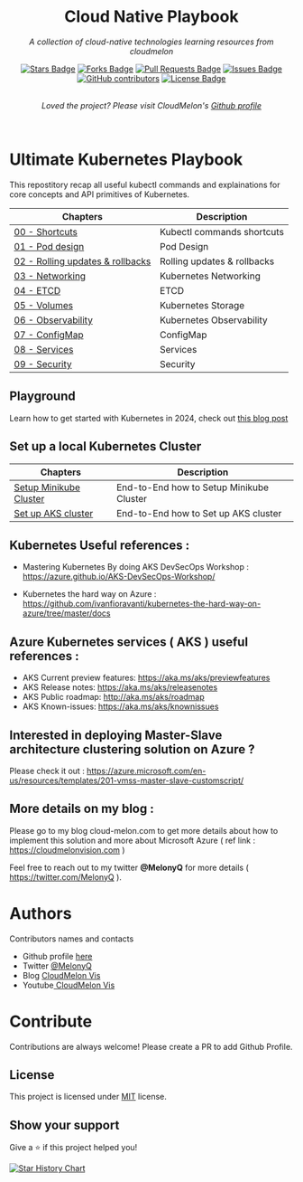 <h1 align="center">Cloud Native Playbook</h1>
<p align="center"><i>A collection of cloud-native technologies learning resources from cloudmelon</i></p>
<div align="center">
  <a href="https://github.com/cloudmelon/Cloud-Native-Playbook/stargazers"><img src="https://img.shields.io/github/stars/cloudmelon/Cloud-Native-Playbook" alt="Stars Badge"/></a>
<a href="https://github.com/cloudmelon/Cloud-Native-Playbook/network/members"><img src="https://img.shields.io/github/forks/cloudmelon/Cloud-Native-Playbook" alt="Forks Badge"/></a>
<a href="https://github.com/cloudmelon/Cloud-Native-Playbook/pulls"><img src="https://img.shields.io/github/issues-pr/cloudmelon/Cloud-Native-Playbook" alt="Pull Requests Badge"/></a>
<a href="https://github.com/cloudmelon/Cloud-Native-Playbook/issues"><img src="https://img.shields.io/github/issues/cloudmelon/Cloud-Native-Playbook" alt="Issues Badge"/></a>
<a href="https://github.com/cloudmelon/Cloud-Native-Playbook/graphs/contributors"><img alt="GitHub contributors" src="https://img.shields.io/github/contributors/cloudmelon/Cloud-Native-Playbook?color=2b9348"></a>
<a href="https://github.com/cloudmelon/Cloud-Native-Playbook/blob/main/LICENSE"><img src="https://img.shields.io/github/license/cloudmelon/Cloud-Native-Playbook?color=2b9348" alt="License Badge"/></a>
</div>
<br>
<p align="center"><i>Loved the project? Please visit CloudMelon's <a href="https://github.com/cloudmelon">Github profile</a></i></p>
<br>


# Ultimate Kubernetes Playbook

This repostitory recap all useful kubectl commands and explainations for core concepts and API primitives of Kubernetes. 

| Chapters | Description |
| --- | --- |
| [00 - Shortcuts](https://github.com/cloudmelon/Cloud-Native-Playbook/blob/master/00%20-%20Shortcuts.md)| Kubectl commands shortcuts|
| [01 - Pod design](https://github.com/cloudmelon/Cloud-Native-Playbook/blob/master/01%20-%20Pod%20design.md) | Pod Design |
| [02 - Rolling updates & rollbacks](https://github.com/cloudmelon/Cloud-Native-Playbook/blob/master/02%20-%20Rolling%20updates%20and%20rollbacks.md) | Rolling updates & rollbacks |
| [03 - Networking](https://github.com/cloudmelon/Cloud-Native-Playbook/blob/master/03%20-%20Networking.md) | Kubernetes Networking |
| [04 - ETCD](https://github.com/cloudmelon/Cloud-Native-Playbook/blob/master/05%20-%20Volumes.md) | ETCD |
| [05 - Volumes](https://github.com/cloudmelon/Cloud-Native-Playbook/blob/master/05%20-%20Volumes.md) | Kubernetes Storage |
| [06 - Observability](https://github.com/cloudmelon/Cloud-Native-Playbook/blob/master/06%20-%20Observability.md) | Kubernetes Observability |
| [07 - ConfigMap](https://github.com/cloudmelon/Cloud-Native-Playbook/blob/master/07%20-%20ConfigMap.md) | ConfigMap |
| [08 - Services](https://github.com/cloudmelon/Cloud-Native-Playbook/blob/master/08%20-%20Services.md) | Services |
| [09 - Security](https://github.com/cloudmelon/Cloud-Native-Playbook/blob/master/09%20-%20Security.md) | Security |

## Playground 

Learn how to get started with Kubernetes in 2024, check out [this blog post](https://cloudmelonvision.com/if-i-were-about-to-get-started-on-kubernetes-in-2024/)

## Set up a local Kubernetes Cluster
| Chapters | Description |
| --- | --- |
| [Setup Minikube Cluster](https://github.com/cloudmelon/Cloud-Native-Playbook/blob/master/platform-ops/Set%20up%20Minikube%20Cluster.md)| End-to-End how to Setup Minikube Cluster|
| [Set up AKS cluster](https://github.com/cloudmelon/Cloud-Native-Playbook/blob/master/platform-ops/azure-kubernetes-service/Set%20up%20AKS%20Cluster.md) | End-to-End how to Set up AKS cluster |


## Kubernetes Useful references : 
  
- Mastering Kubernetes By doing AKS DevSecOps Workshop : 
  https://azure.github.io/AKS-DevSecOps-Workshop/

- Kubernetes the hard way on Azure : 
  https://github.com/ivanfioravanti/kubernetes-the-hard-way-on-azure/tree/master/docs


## Azure Kubernetes services ( AKS ) useful references : 

- AKS Current preview features: https://aka.ms/aks/previewfeatures
- AKS Release notes: https://aka.ms/aks/releasenotes
- AKS Public roadmap: http://aka.ms/aks/roadmap
- AKS Known-issues: https://aka.ms/aks/knownissues

## Interested in deploying Master-Slave architecture clustering solution on Azure ?

Please check it out : 
https://azure.microsoft.com/en-us/resources/templates/201-vmss-master-slave-customscript/

## More details on my blog : 

Please go to my blog cloud-melon.com to get more details about how to implement this solution and more about Microsoft Azure ( ref link : https://cloudmelonvision.com )

Feel free to reach out to my twitter **@MelonyQ** for more details ( https://twitter.com/MelonyQ ). 

# Authors

Contributors names and contacts

- Github profile [here](https://github.com/cloudmelon)
- Twitter [@MelonyQ](https://twitter.com/melonyq)
- Blog [CloudMelon Vis](https://cloudmelonvision.com)
- Youtube[ CloudMelon Vis](https://www.youtube.com/@CloudMelonVis?sub_confirmation=1)

# Contribute

Contributions are always welcome! Please create a PR to add Github Profile.

## License

This project is licensed under [MIT](https://opensource.org/licenses/MIT) license.

## Show your support

Give a ⭐️ if this project helped you!

[![Star History Chart](https://api.star-history.com/svg?repos=cloudmelon/Cloud-Native-Playbook&type=Date)](https://star-history.com/#cloudmelon/Cloud-Native-Playbook&Date)